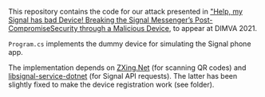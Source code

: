 This repository contains the code for our attack presented in ["Help, my Signal has bad Device! Breaking the Signal Messenger’s Post-CompromiseSecurity through a Malicious Device](https://eprint.iacr.org/2021/626), to appear at DIMVA 2021.

`Program.cs` implements the dummy device for simulating the Signal phone app.

The implementation depends on [ZXing.Net](https://github.com/micjahn/ZXing.Net) (for scanning QR codes) and [libsignal-service-dotnet](https://github.com/signal-csharp/libsignal-service-dotnet) (for Signal API requests). The latter has been slightly fixed to make the device registration work (see <patches> folder).